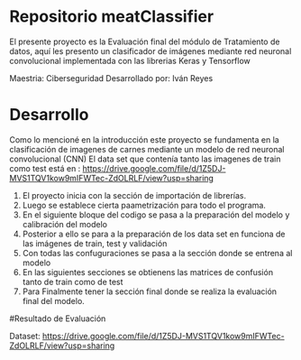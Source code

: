 # Repositorio meatClassifier 

El presente proyecto es la Evaluación final del módulo de Tratamiento de datos, aquí les presento un clasificador de imágenes mediante red neuronal convolucional implementada con las librerias  Keras y Tensorflow

Maestria: Ciberseguridad
Desarrollado por: Iván Reyes

# Desarrollo
Como lo mencioné en la introducción este proyecto se fundamenta en la clasificación de imagenes de carnes mediante un modelo de red neuronal convolucional (CNN) 
El data set que contenía tanto las imagenes de train como test está en : 
https://drive.google.com/file/d/1Z5DJ-MVS1TQV1kow9mIFWTec-ZdOLRLF/view?usp=sharing
1. El proyecto inicia con la sección de importación de librerías.
2. Luego se establece cierta paametrización para todo el programa.
3. En el siguiente bloque del codigo se pasa a la preparación del modelo y calibración del modelo
4. Posterior a ello se para a la preparación de los data set en funciona de las imágenes de train, test y validación
5. Con todas las confuguraciones se  pasa a la sección donde se entrena al modelo
6. En las siguientes secciones se obtienens las matrices de confusión tanto de train como de test
7. Para Finalmente tener la sección final donde se realiza la evaluación final del modelo.

#Resultado de Evaluación









Dataset: https://drive.google.com/file/d/1Z5DJ-MVS1TQV1kow9mIFWTec-ZdOLRLF/view?usp=sharing
